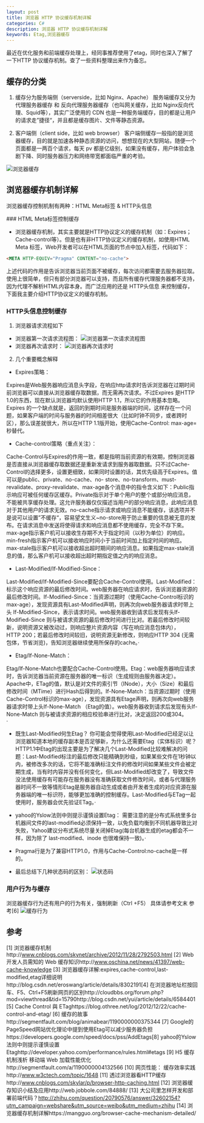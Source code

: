 ```yaml
---
layout: post
title: 浏览器 HTTP 协议缓存机制详解
categories: C#
description: 浏览器 HTTP 协议缓存机制详解
keywords: Etag,浏览器缓存
---
```


最近在优化服务和前端缓存处理上，经同事推荐使用了etag，同时也深入了解了一下HTTP 协议缓存机制。查了一些资料整理出来作为备忘。

## 缓存的分类
1. 缓存分为服务端侧（serverside，比如 Nginx、Apache）
服务端缓存又分为 代理服务器缓存 和 反向代理服务器缓存（也叫网关缓存，比如 Nginx反向代理、Squid等），其实广泛使用的 CDN 也是一种服务端缓存，目的都是让用户的请求走”捷径“，并且都是缓存图片、文件等静态资源。

2. 客户端侧（client side，比如 web browser）
客户端侧缓存一般指的是浏览器缓存，目的就是加速各种静态资源的访问，想想现在的大型网站，随便一个页面都是一两百个请求，每天 pv 都是亿级别，如果没有缓存，用户体验会急剧下降、同时服务器压力和网络带宽都面临严重的考验。

![浏览器缓存](http://mumupudding.oss-cn-hangzhou.aliyuncs.com/wp-content/uploads/2016/08/29261470980009.jpg)


## 浏览器缓存机制详解

浏览器缓存控制机制有两种：HTML Meta标签  & HTTP头信息

### HTML Meta标签控制缓存
- 浏览器缓存机制，其实主要就是HTTP协议定义的缓存机制（如：Expires；Cache-control等）。但是也有非HTTP协议定义的缓存机制，如使用HTML Meta 标签，Web开发者可以在HTML页面的<head>节点中加入<meta>标签，代码如下：
```html
<META HTTP-EQUIV="Pragma" CONTENT="no-cache">
```
上述代码的作用是告诉浏览器当前页面不被缓存，每次访问都需要去服务器拉取。使用上很简单，但只有部分浏览器可以支持，而且所有缓存代理服务器都不支持，因为代理不解析HTML内容本身。而广泛应用的还是 HTTP头信息 来控制缓存，下面我主要介绍HTTP协议定义的缓存机制。

### HTTP头信息控制缓存
1. 浏览器请求流程如下         
- 浏览器第一次请求流程图：
![浏览器第一次请求流程图](http://mumupudding.oss-cn-hangzhou.aliyuncs.com/wp-content/uploads/2016/08/21351470980010.png)
- 浏览器再次请求时：
![浏览器再次请求时](http://mumupudding.oss-cn-hangzhou.aliyuncs.com/wp-content/uploads/2016/08/25601470980010.png)

2. 几个重要概念解释  
   
- Expires策略：

Expires是Web服务器响应消息头字段，在响应http请求时告诉浏览器在过期时间前浏览器可以直接从浏览器缓存取数据，而无需再次请求。不过Expires 是HTTP 1.0的东西，现在默认浏览器均默认使用HTTP 1.1，所以它的作用基本忽略。Expires 的一个缺点就是，返回的到期时间是服务器端的时间，这样存在一个问题，如果客户端的时间与服务器的时间相差很大（比如时钟不同步，或者跨时区），那么误差就很大，所以在HTTP 1.1版开始，使用Cache-Control: max-age=秒替代。
      
- Cache-control策略（重点关注）：

Cache-Control与Expires的作用一致，都是指明当前资源的有效期，控制浏览器是否直接从浏览器缓存取数据还是重新发请求到服务器取数据。只不过Cache-Control的选择更多，设置更细致，如果同时设置的话，其优先级高于Expires。值可以是public、private、no-cache、no- store、no-transform、must-revalidate、proxy-revalidate、max-age各个消息中的指令含义如下：Public指示响应可被任何缓存区缓存。Private指示对于单个用户的整个或部分响应消息，不能被共享缓存处理。这允许服务器仅仅描述当用户的部分响应消息，此响应消息对于其他用户的请求无效。no-cache指示请求或响应消息不能缓存，该选项并不是说可以设置”不缓存“，容易望文生义~no-store用于防止重要的信息被无意的发布。在请求消息中发送将使得请求和响应消息都不使用缓存，完全不存下來。max-age指示客户机可以接收生存期不大于指定时间（以秒为单位）的响应。min-fresh指示客户机可以接收响应时间小于当前时间加上指定时间的响应。max-stale指示客户机可以接收超出超时期间的响应消息。如果指定max-stale消息的值，那么客户机可以接收超出超时期指定值之内的响应消息。

- Last-Modified/If-Modified-Since：

Last-Modified/If-Modified-Since要配合Cache-Control使用。Last-Modified：标示这个响应资源的最后修改时间。web服务器在响应请求时，告诉浏览器资源的最后修改时间。If-Modified-Since：当资源过期时（使用Cache-Control标识的max-age），发现资源具有Last-Modified声明，则再次向web服务器请求时带上头 If-Modified-Since，表示请求时间。web服务器收到请求后发现有头If-Modified-Since 则与被请求资源的最后修改时间进行比对。若最后修改时间较新，说明资源又被改动过，则响应整片资源内容（写在响应消息包体内），HTTP 200；若最后修改时间较旧，说明资源无新修改，则响应HTTP 304 (无需包体，节省浏览)，告知浏览器继续使用所保存的cache。·        

- Etag/If-None-Match：

Etag/If-None-Match也要配合Cache-Control使用。Etag：web服务器响应请求时，告诉浏览器当前资源在服务器的唯一标识（生成规则由服务器决定）。Apache中，ETag的值，默认是对文件的索引节（INode），大小（Size）和最后修改时间（MTime）进行Hash后得到的。If-None-Match：当资源过期时（使用Cache-Control标识的max-age），发现资源具有Etage声明，则再次向web服务器请求时带上头If-None-Match （Etag的值）。web服务器收到请求后发现有头If-None-Match 则与被请求资源的相应校验串进行比对，决定返回200或304。·        

- 既生Last-Modified何生Etag？
你可能会觉得使用Last-Modified已经足以让浏览器知道本地的缓存副本是否足够新，为什么还需要Etag（实体标识）呢？HTTP1.1中Etag的出现主要是为了解决几个Last-Modified比较难解决的问题：Last-Modified标注的最后修改只能精确到秒级，如果某些文件在1秒钟以内，被修改多次的话，它将不能准确标注文件的修改时间如果某些文件会被定期生成，当有时内容并没有任何变化，但Last-Modified却改变了，导致文件没法使用缓存有可能存在服务器没有准确获取文件修改时间，或者与代理服务器时间不一致等情形Etag是服务器自动生成或者由开发者生成的对应资源在服务器端的唯一标识符，能够更加准确的控制缓存。Last-Modified与ETag一起使用时，服务器会优先验证ETag。·        
- yahoo的Yslow法则中则提示谨慎设置Etag：
需要注意的是分布式系统里多台机器间文件的last-modified必须保持一致，以免负载均衡到不同机器导致比对失败，Yahoo建议分布式系统尽量关闭掉Etag(每台机器生成的etag都会不一样，因为除了 last-modified、inode 也很难保持一致)。·        

- Pragma行是为了兼容HTTP1.0，作用与Cache-Control:no-cache是一样的。

- 最后总结下几种状态码的区别：
![状态码](http://mumupudding.oss-cn-hangzhou.aliyuncs.com/wp-content/uploads/2016/08/52401470980011.jpg)

### 用户行为与缓存
浏览器缓存行为还有用户的行为有关，强制刷新（Ctrl +F5） 具体请参考文末 参考[6]
![缓存行为](https://img.itgo.ml/img/20190510165828.png)

## 参考
[1] 浏览器缓存机制http://www.cnblogs.com/skynet/archive/2012/11/28/2792503.html
[2] Web 开发人员需知的 Web 缓存知识http://www.oschina.net/news/41397/web-cache-knowledge
[3] 浏览器缓存详解:expires,cache-control,last-modified,etag详细说明http://blog.csdn.net/eroswang/article/details/8302191[4] 在浏览器地址栏按回车、F5、Ctrl+F5刷新网页的区别http://cloudbbs.org/forum.php?mod=viewthread&tid=15790http://blog.csdn.net/yui/article/details/6584401
[5] Cache Control 與 ETaghttps://blog.othree.net/log/2012/12/22/cache-control-and-etag/
[6] 缓存的故事http://segmentfault.com/blog/animabear/1190000000375344
[7] Google的PageSpeed网站优化理论中提到使用Etag可以减少服务器负担https://developers.google.com/speed/docs/pss/AddEtags[8] yahoo的Yslow法则中则提示谨慎设置Etaghttp://developer.yahoo.com/performance/rules.html#etags
[9] H5 缓存机制浅析 移动端 Web 加载性能优化http://segmentfault.com/a/1190000004132566
[10] 网页性能： 缓存效率实践http://www.w3ctech.com/topic/1648
[11] 透过浏览器看HTTP缓存http://www.cnblogs.com/skylar/p/browser-http-caching.html
[12] 浏览器缓存知识小结及应用http://web.jobbole.com/84888/
[13] 大公司里怎样开发和部署前端代码？http://zhihu.com/question/20790576/answer/32602154?utm_campaign=webshare&utm_source=weibo&utm_medium=zhihu
[14] 浏览器缓存机制详解https://mangguo.org/browser-cache-mechanism-detailed/

